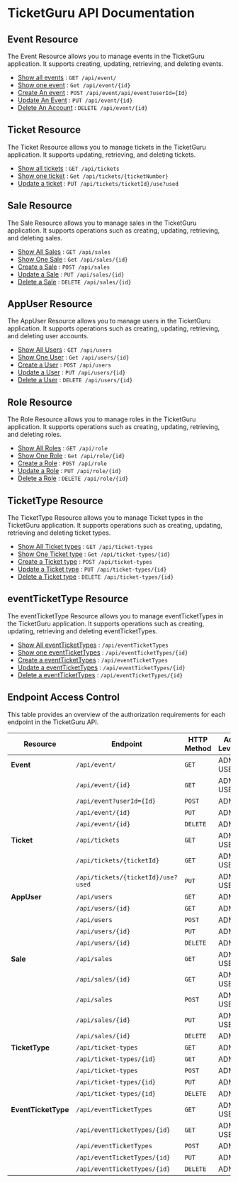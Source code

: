 # TicketGuru API Documentation

## Event Resource

The Event Resource allows you to manage events in the TicketGuru application. It supports creating, updating,
retrieving, and deleting events.

* [Show all events](eventAPI/get.md) : `GET /api/event/`
* [Show one event](eventAPI/getbyID.md) : `Get /api/event/{id}`
* [Create An event](eventAPI/post.md) : `POST /api/event/api/event?userId={Id}`
* [Update An Event](eventAPI/put.md) : `PUT /api/event/{id}`
* [Delete An Account](eventAPI/delete.md) : `DELETE /api/event/{id}`

## Ticket Resource

The Ticket Resource allows you to manage tickets in the TicketGuru application. It supports updating,
retrieving, and deleting tickets.

* [Show all tickets](ticketAPI/get.md) : `GET /api/tickets`
* [Show one ticket](ticketAPI/getbyTicketNumber.md) : `Get /api/tickets/{ticketNumber}`
* [Update a ticket](ticketAPI/put.md) : `PUT /api/tickets/ticketId}/use?used`

## Sale Resource

The Sale Resource allows you to manage sales in the TicketGuru application. It supports operations such as creating, updating, retrieving, and deleting sales.

* [Show All Sales](saleAPI/get.md) : `GET /api/sales`
* [Show One Sale](saleAPI/getbyID.md) : `Get /api/sales/{id}`
* [Create a Sale](saleAPI/post.md) : `POST /api/sales`
* [Update a Sale](saleAPI/put.md) : `PUT /api/sales/{id}`
* [Delete a Sale](saleAPI/delete.md) : `DELETE /api/sales/{id}`

## AppUser Resource

The AppUser Resource allows you to manage users in the TicketGuru application. It supports operations such as creating, updating, retrieving, and deleting user accounts.

* [Show All Users](appuserAPI/get.md) : `GET /api/users`
* [Show One User](appuserAPI/getbyID.md) : `Get /api/users/{id}`
* [Create a User](appuserAPI/post.md) : `POST /api/users`
* [Update a User](appuserAPI/put.md) : `PUT /api/users/{id}`
* [Delete a User](appuserAPI/delete.md) : `DELETE /api/users/{id}`

## Role Resource

The Role Resource allows you to manage roles in the TicketGuru application. It supports operations such as creating, updating, retrieving, and deleting roles.

* [Show All Roles](roleAPI/getall.md) : `GET /api/role`
* [Show One Role](roleAPI/getbyID.md) : `Get /api/role/{id}`
* [Create a Role](roleAPI/post.md) : `POST /api/role`
* [Update a Role](roleAPI/put.md) : `PUT /api/role/{id}`
* [Delete a Role](roleAPI/delete.md) : `DELETE /api/role/{id}`


## TicketType Resource

The TicketType Resource allows you to manage Ticket types in the TicketGuru application. It supports operations such as creating, updating, retrieving and deleting ticket types.

* [Show All Ticket types](ticketTypeAPI/get.md) : `GET /api/ticket-types`
* [Show One Ticket type](ticketTypeAPI/getbyID.md) : `Get /api/ticket-types/{id}`
* [Create a Ticket type](ticketTypeAPI/post.md) : `POST /api/ticket-types`
* [Update a Ticket type](ticketTypeAPI/put.md) : `PUT /api/ticket-types/{id}`
* [Delete a Ticket type](ticketTypeAPI/delete.md) : `DELETE /api/ticket-types/{id}`

## eventTicketType Resource

The eventTicketType Resource allows you to manage eventTicketTypes in the TicketGuru application. It supports operations such as creating, updating, retrieving and deleting eventTicketTypes.

* [Show All eventTicketTypes](EventTicketTypeAPI/get.md) : `/api/eventTicketTypes`
* [Show one eventTicketTypes](EventTicketTypeAPI/getbyid.md) : `/api/eventTicketTypes/{id}`
* [Create a eventTicketTypes](EventTicketTypeAPI/post.md) : `/api/eventTicketTypes`
* [Update a eventTicketTypes](EventTicketTypeAPI/put.md) : `/api/eventTicketTypes/{id}`
* [Delete a eventTicketTypes](EventTicketTypeAPI/delete.md) : `/api/eventTicketTypes/{id}`


## Endpoint Access Control

This table provides an overview of the authorization requirements for each endpoint in the TicketGuru API.

| Resource               | Endpoint                            | HTTP Method | Access Level/Role |
|------------------------|-------------------------------------|-------------|--------------------|
| **Event**              | `/api/event/`                      | `GET`       |    ADMIN, USER     |
|                        | `/api/event/{id}`                  | `GET`       |    ADMIN, USER     |
|                        | `/api/event?userId={Id}`           | `POST`      |    ADMIN           |
|                        | `/api/event/{id}`                  | `PUT`       |    ADMIN           |
|                        | `/api/event/{id}`                  | `DELETE`    |    ADMIN           |
| **Ticket**             | `/api/tickets`                     | `GET`       |    ADMIN, USER     |
|                        | `/api/tickets/{ticketId}`          | `GET`       |    ADMIN, USER     |
|                        | `/api/tickets/{ticketId}/use?used` | `PUT`       |    ADMIN, USER     |
| **AppUser**            | `/api/users`                       | `GET`       |    ADMIN           |
|                        | `/api/users/{id}`                  | `GET`       |    ADMIN           |
|                        | `/api/users`                       | `POST`      |    ADMIN           |
|                        | `/api/users/{id}`                  | `PUT`       |    ADMIN           |
|                        | `/api/users/{id}`                  | `DELETE`    |    ADMIN           |
| **Sale**               | `/api/sales`                       | `GET`       |    ADMIN, USER     |
|                        | `/api/sales/{id}`                  | `GET`       |    ADMIN, USER     |
|                        | `/api/sales`                       | `POST`      |    ADMIN, USER     |
|                        | `/api/sales/{id}`                  | `PUT`       |    ADMIN, USER     |
|                        | `/api/sales/{id}`                  | `DELETE`    |    ADMIN           |
| **TicketType**         | `/api/ticket-types`                | `GET`       |    ADMIN           |
|                        | `/api/ticket-types/{id}`           | `GET`       |    ADMIN           |
|                        | `/api/ticket-types`                | `POST`      |    ADMIN           |
|                        | `/api/ticket-types/{id}`           | `PUT`       |    ADMIN           |
|                        | `/api/ticket-types/{id}`           | `DELETE`    |    ADMIN           |
| **EventTicketType**    | `/api/eventTicketTypes`            | `GET`       |    ADMIN, USER     |
|                        | `/api/eventTicketTypes/{id}`       | `GET`       |    ADMIN, USER     |
|                        | `/api/eventTicketTypes`            | `POST`      |    ADMIN           |
|                        | `/api/eventTicketTypes/{id}`       | `PUT`       |    ADMIN           |
|                        | `/api/eventTicketTypes/{id}`       | `DELETE`    |    ADMIN           |

